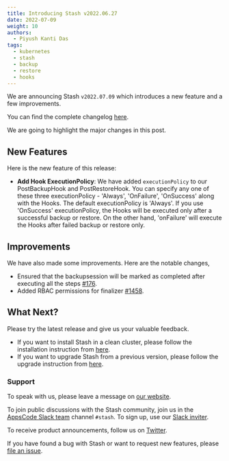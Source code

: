 ```yaml
---
title: Introducing Stash v2022.06.27
date: 2022-07-09
weight: 10
authors:
  - Piyush Kanti Das
tags:
  - kubernetes
  - stash
  - backup
  - restore
  - hooks
---
```


We are announcing Stash `v2022.07.09` which introduces a new feature and a few improvements.

You can find the complete changelog [here](https://github.com/stashed/CHANGELOG/blob/master/releases/v2022.07.09/README.md).

We are going to highlight the major changes in this post.

## New Features

Here is the new feature of this release:

- **Add Hook ExecutionPolicy**: We have added `executionPolicy` to our PostBackupHook and PostRestoreHook. You can specify any one of these three executionPolicy - 'Always', 'OnFailure', 'OnSuccess' along with the Hooks. The default executionPolicy is 'Always'. If you use 'OnSuccess' executionPolicy, the Hooks will be executed only after a successful backup or restore. On the other hand, 'onFailure' will execute the Hooks after failed backup or restore only.

## Improvements

We have also made some improvements. Here are the notable changes,

- Ensured that the backupsession will be marked as completed after executing all the steps [#176](https://github.com/stashed/apimachinery/pull/176).
- Added RBAC permissions for finalizer [#1458](https://github.com/stashed/stash/pull/1458).

## What Next?

Please try the latest release and give us your valuable feedback.

- If you want to install Stash in a clean cluster, please follow the installation instruction from [here](https://stash.run/docs/v2022.07.09/setup/).
- If you want to upgrade Stash from a previous version, please follow the upgrade instruction from [here](https://stash.run/docs/v2022.07.09/setup/upgrade/).

### Support

To speak with us, please leave a message on [our website](https://appscode.com/contact/).

To join public discussions with the Stash community, join us in the [AppsCode Slack team](https://appscode.slack.com/messages/C8NCX6N23/details/) channel `#stash`. To sign up, use our [Slack inviter](https://slack.appscode.com/).

To receive product announcements, follow us on [Twitter](https://twitter.com/KubeStash).

If you have found a bug with Stash or want to request new features, please [file an issue](https://github.com/stashed/project/issues/new).
